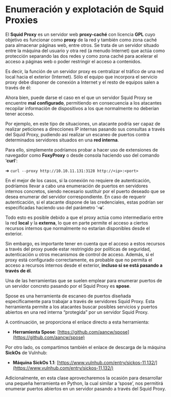 # Enumeración y explotación de Squid Proxies

El **Squid Proxy** es un servidor web **proxy-caché** con licencia **GPL** cuyo objetivo es funcionar como **proxy** de la red y también como zona caché para almacenar páginas web, entre otros. Se trata de un servidor situado entre la máquina del usuario y otra red (a menudo Internet) que actúa como protección separando las dos redes y como zona caché para acelerar el acceso a páginas web o poder restringir el acceso a contenidos.

Es decir, la función de un servidor proxy es centralizar el tráfico de una red local hacia el exterior (Internet). Sólo el equipo que incorpora el servicio proxy debe disponer de conexión a Internet y el resto de equipos salen a través de él:

Ahora bien, puede darse el caso en el que un servidor Squid Proxy se encuentre **mal configurado**, permitiendo en consecuencia a los atacantes recopilar información de dispositivos a los que normalmente no deberían tener acceso.

Por ejemplo, en este tipo de situaciones, un atacante podría ser capaz de realizar peticiones a direcciones IP internas pasando sus consultas a través del Squid Proxy, pudiendo así realizar un escaneo de puertos contra determinados servidores situados en una **red interna**.

Para ello, simplemente podríamos probar a hacer uso de extensiones de navegador como **FoxyProxy** o desde consola haciendo uso del comando ‘**curl**‘:

➜ `curl --proxy http://10.10.11.131:3128 http://<ip>:<port>`

En el mejor de los casos, si la conexión no requiere de autenticación, podríamos llevar a cabo una enumeración de puertos en servidores internos concretos, siendo necesario sustituir por el puerto deseado que se desea enumerar del servidor correspondiente. En caso de requerir autenticación, si el atacante dispone de las credenciales, estas podrían ser especificadas haciendo uso del parámetro ‘**-u**‘.

Todo esto es posible debido a que el proxy actúa como intermediario entre la red **local** y la **externa**, lo que en parte permite el acceso a ciertos recursos internos que normalmente no estarían disponibles desde el exterior.

Sin embargo, es importante tener en cuenta que el acceso a estos recursos a través del proxy puede estar restringido por políticas de seguridad, autenticación u otros mecanismos de control de acceso. Además, si el proxy está configurado correctamente, es probable que no permita el acceso a recursos internos desde el exterior, **incluso si se está pasando a través de él**.

Una de las herramientas que se suelen emplear para enumerar puertos de un servidor concreto pasando por el Squid Proxy es **spose**.

Spose es una herramienta de escaneo de puertos diseñada específicamente para trabajar a través de servidores Squid Proxy. Esta herramienta permite a los atacantes buscar posibles servicios y puertos abiertos en una red interna “protegida” por un servidor Squid Proxy.

A continuación, se proporciona el enlace directo a esta herramienta:

* **Herramienta Spose**: [https://github.com/aancw/spose](https://github.com/aancw/spose)

Por otro lado, os compartimos también el enlace de descarga de la máquina **SickOs** de Vulnhub:

* **Máquina SickOs 1.1**: [https://www.vulnhub.com/entry/sickos-11,132/](https://www.vulnhub.com/entry/sickos-11,132/)

Adicionalmente, en esta clase aprovecharemos la ocasión para desarrollar una pequeña herramienta en Python, la cual similar a ‘spose’, nos permitirá enumerar puertos abiertos en un servidor pasando a través del Squid Proxy.
